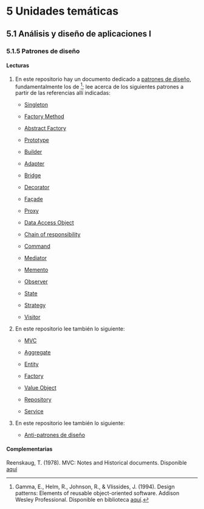 # 5 Unidades temáticas

## 5.1 Análisis y diseño de aplicaciones I

### 5.1.5 Patrones de diseño

#### Lecturas

1. En este repositorio hay un documento dedicado a [patrones de
   diseño](/2_Tecnicas_y_herramientas/2_08_.Patrones_de_diseno/2_08_.Patrones_de_diseno.md),
   fundamentalmente los de [^1]; lee acerca de los siguientes patrones a partir
   de las referencias allí indicadas:

    * [Singleton](/2_Tecnicas_y_herramientas/2_08_.Patrones_de_diseno/2_08_.Patrones_de_diseno.md#singleton)

    * [Factory
      Method](/2_Tecnicas_y_herramientas/2_08_.Patrones_de_diseno/2_08_.Patrones_de_diseno.md#factory-method)

    * [Abstract Factory](/2_Tecnicas_y_herramientas/2_08_.Patrones_de_diseno/2_08_.Patrones_de_diseno.md#abstract-factory)

    * [Prototype](/2_Tecnicas_y_herramientas//2_08_.Patrones_de_diseno/2_08_.Patrones_de_diseno.md#prototype)

    * [Builder](/2_Tecnicas_y_herramientas/2_08_.Patrones_de_diseno/2_08_.Patrones_de_diseno.md#builder)

    * [Adapter](/2_Tecnicas_y_herramientas/2_08_.Patrones_de_diseno/2_08_.Patrones_de_diseno.md#adapter)

    * [Bridge](/2_Tecnicas_y_herramientas/2_08_.Patrones_de_diseno/2_08_.Patrones_de_diseno.md#bridge)

    * [Decorator](/2_Tecnicas_y_herramientas/2_08_.Patrones_de_diseno/2_08_.Patrones_de_diseno.md#decorator)

    * [Façade](/2_Tecnicas_y_herramientas/2_08_.Patrones_de_diseno/2_08_.Patrones_de_diseno.md#façade)

    * [Proxy](/2_Tecnicas_y_herramientas/2_08_.Patrones_de_diseno/2_08_.Patrones_de_diseno.md#proxy)

    * [Data Access Object](/2_Tecnicas_y_herramientas/2_08_.Patrones_de_diseno/2_08_.Patrones_de_diseno.md#data-access-object)

    * [Chain of
      responsibility](/2_Tecnicas_y_herramientas/2_08_.Patrones_de_diseno/2_08_.Patrones_de_diseno.md#chain-of-responsibility)

    * [Command](/2_Tecnicas_y_herramientas/2_08_.Patrones_de_diseno/2_08_.Patrones_de_diseno.md#command)

    * [Mediator](/2_Tecnicas_y_herramientas/2_08_.Patrones_de_diseno/2_08_.Patrones_de_diseno.md#mediator)

    * [Memento](/2_Tecnicas_y_herramientas/2_08_.Patrones_de_diseno/2_08_.Patrones_de_diseno.md#memento)

    * [Observer](/2_Tecnicas_y_herramientas/2_08_.Patrones_de_diseno/2_08_.Patrones_de_diseno.md#observer)

    * [State](/2_Tecnicas_y_herramientas/2_08_.Patrones_de_diseno/2_08_.Patrones_de_diseno.md#state)

    * [Strategy](/2_Tecnicas_y_herramientas/2_08_.Patrones_de_diseno/2_08_.Patrones_de_diseno.md#strategy)

    * [Visitor](/2_Tecnicas_y_herramientas/2_08_.Patrones_de_diseno/2_08_.Patrones_de_diseno.md#visitor)

[^1]: Gamma, E., Helm, R., Johnson, R., & Vlissides, J. (1994). Design patterns:
    Elements of reusable object-oriented software. Addison Wesley Professional.
    Disponible en biblioteca
    [aquí](https://catalogo.ucu.edu.uy/cgi-bin/koha/opac-detail.pl?biblionumber=3496).

2. En este repositorio lee también lo siguiente:

    * [MVC](/2_Tecnicas_y_herramientas/2_09_.Patrones_de_arquitectura.md/2_09_MVC.md)

    * [Aggregate](/2_Tecnicas_y_herramientas/2_08_.Patrones_de_diseno/2_08_Aggregate.md)

    * [Entity](/2_Tecnicas_y_herramientas/2_08_.Patrones_de_diseno/2_08_Entity.md)

    * [Factory](/2_Tecnicas_y_herramientas/2_08_.Patrones_de_diseno/2_08_Factory.md)

    * [Value Object](/2_Tecnicas_y_herramientas/2_08_.Patrones_de_diseno/2_08_Value_Object.md)

    * [Repository](/2_Tecnicas_y_herramientas/2_08_.Patrones_de_diseno/2_08_Repository.md)

    * [Service](/2_Tecnicas_y_herramientas/2_08_.Patrones_de_diseno/2_08_Service.md)

3. En este repositorio lee también lo siguiente:

    * [Anti-patrones de
      diseño](/2_Tecnicas_y_herramientas/2_12_.Antipatrones_de_diseno/2_12_Antipatrones_de_diseno.md)

#### Complementarias

Reenskaug, T. (1978). MVC: Notes and Historical documents. Disponible [aquí](https://folk.universitetetioslo.no/trygver/themes/mvc/mvc-index.html)